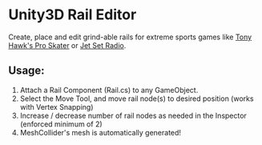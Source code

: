 # Unity3D Rail Editor

Create, place and edit grind-able rails for extreme sports games like [Tony Hawk's Pro Skater](https://en.wikipedia.org/wiki/Tony_Hawk%27s_Pro_Skater) or [Jet Set Radio](https://en.wikipedia.org/wiki/Jet_Set_Radio).

## Usage:

1. Attach a Rail Component (Rail.cs) to any GameObject.
2. Select the Move Tool, and move rail node(s) to desired position (works with Vertex Snapping)
3. Increase / decrease number of rail nodes as needed in the Inspector (enforced minimum of 2)
4. MeshCollider's mesh is automatically generated!
